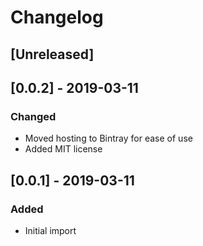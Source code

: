 # Changelog

<!-- Follow the guidelines at: https://keepachangelog.com/ -->

## [Unreleased]

## [0.0.2] - 2019-03-11

### Changed

- Moved hosting to Bintray for ease of use
- Added MIT license

## [0.0.1] - 2019-03-11

### Added

- Initial import
